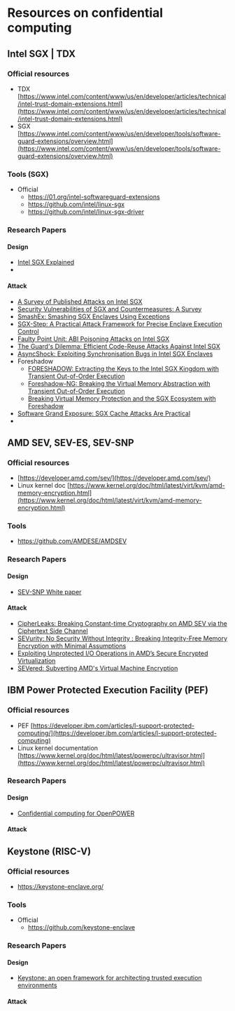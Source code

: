 # Resources on confidential computing


## Intel SGX | TDX

### Official resources

* TDX [https://www.intel.com/content/www/us/en/developer/articles/technical/intel-trust-domain-extensions.html](https://www.intel.com/content/www/us/en/developer/articles/technical/intel-trust-domain-extensions.html)
* SGX [https://www.intel.com/content/www/us/en/developer/tools/software-guard-extensions/overview.html](https://www.intel.com/content/www/us/en/developer/tools/software-guard-extensions/overview.html)

### Tools (SGX)

* Official
  - https://01.org/intel-softwareguard-extensions
  - https://github.com/intel/linux-sgx
  - https://github.com/intel/linux-sgx-driver

### Research Papers

#### Design
* [Intel SGX Explained](https://eprint.iacr.org/2016/086.pdf)
* 
#### Attack

* [A Survey of Published Attacks on Intel SGX](https://arxiv.org/pdf/2006.13598.pdf)
* [Security Vulnerabilities of SGX and Countermeasures: A Survey](https://dl.acm.org/doi/10.1145/3456631)
* [SmashEx: Smashing SGX Enclaves Using Exceptions](https://n.ethz.ch/~sshivaji/publications/smashex_ccs21.pdf)
* [SGX-Step: A Practical Attack Framework for Precise Enclave Execution Control](https://core.ac.uk/download/pdf/129863707.pdf)
* [Faulty Point Unit: ABI Poisoning Attacks on Intel SGX](https://jovanbulck.github.io/files/acsac20-fpu.pdf)
* [The Guard's Dilemma: Efficient Code-Reuse Attacks Against Intel SGX](https://www.usenix.org/conference/usenixsecurity18/presentation/biondo)
* [AsyncShock: Exploiting Synchronisation Bugs in Intel SGX Enclaves](https://link.springer.com/content/pdf/10.1007%2F978-3-319-45744-4_22.pdf)
* Foreshadow
  - [FORESHADOW: Extracting the Keys to the Intel SGX Kingdom with Transient Out-of-Order Execution](https://foreshadowattack.eu/foreshadow.pdf)
  - [Foreshadow-NG: Breaking the Virtual Memory Abstraction with Transient Out-of-Order Execution](https://foreshadowattack.eu/foreshadow-NG.pdf)
  - [Breaking Virtual Memory Protection and the SGX Ecosystem with Foreshadow](https://ieeexplore.ieee.org/abstract/document/8691527)
* [Software Grand Exposure: SGX Cache Attacks Are Practical](https://www.usenix.org/conference/woot17/workshop-program/presentation/brasser)
* 

## AMD SEV, SEV-ES, SEV-SNP

### Official resources

* [https://developer.amd.com/sev/](https://developer.amd.com/sev/)
* Linux kernel doc [https://www.kernel.org/doc/html/latest/virt/kvm/amd-memory-encryption.html](https://www.kernel.org/doc/html/latest/virt/kvm/amd-memory-encryption.html)

### Tools

* https://github.com/AMDESE/AMDSEV
 

### Research Papers

#### Design

* [SEV-SNP White paper](https://www.amd.com/system/files/TechDocs/SEV-SNP-strengthening-vm-isolation-with-integrity-protection-and-more.pdf)
 
#### Attack

* [CipherLeaks: Breaking Constant-time Cryptography on AMD SEV via the Ciphertext Side Channel](https://www.usenix.org/system/files/sec21-li-mengyuan.pdf)
* [SEVurity: No Security Without Integrity : Breaking Integrity-Free Memory Encryption with Minimal Assumptions](https://www.computer.org/csdl/proceedings-article/sp/2020/349700b746/1j2LgvKzg1q)
* [Exploiting Unprotected I/O Operations in AMD’s Secure Encrypted Virtualization](https://www.usenix.org/system/files/sec19-li-mengyuan_0.pdf)
* [SEVered: Subverting AMD's Virtual Machine Encryption](https://dl.acm.org/doi/10.1145/3193111.3193112)

## IBM Power Protected Execution Facility (PEF)

### Official resources
* PEF [https://developer.ibm.com/articles/l-support-protected-computing/](https://developer.ibm.com/articles/l-support-protected-computing)
* Linux kernel documentation [https://www.kernel.org/doc/html/latest/powerpc/ultravisor.html](https://www.kernel.org/doc/html/latest/powerpc/ultravisor.html)

### Research Papers
#### Design

* [Confidential computing for OpenPOWER](https://dl.acm.org/doi/10.1145/3447786.3456243)

#### Attack


## Keystone (RISC-V)

### Official resources

* https://keystone-enclave.org/

### Tools

* Official
  - https://github.com/keystone-enclave

### Research Papers

#### Design

* [Keystone: an open framework for architecting trusted execution environments](https://dl.acm.org/doi/abs/10.1145/3342195.3387532)

#### Attack
